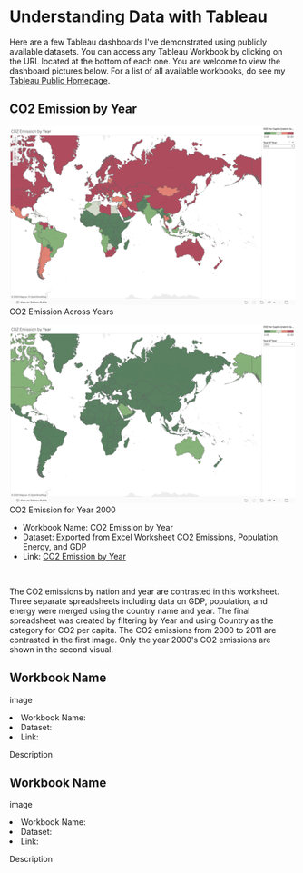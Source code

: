<h1>Understanding Data with Tableau</h1>

<p>Here are a few Tableau dashboards I've demonstrated using publicly available datasets. You can access any Tableau Workbook by clicking on the URL located at the bottom of each one. You are welcome to view the dashboard pictures below. For a list of all available workbooks, do see my <a href="https://public.tableau.com/app/profile/nushrate.ahmed/vizzes">Tableau Public Homepage</a>.</p>

<h2>CO2 Emission by Year</h2>

<img src="Data Visualization Examples/CO2 Emission Across Years/CO2 Emission Across Years.png">CO2 Emission Across Years</a>

<img src="https://github.com/nushratea/Project-Data/blob/main/Data%20Visualization%20Examples/CO2%20Emission%20for%20Year%202000.png">CO2 Emission for Year 2000</a>

<ul><li>Workbook Name: CO2 Emission by Year</li>
<li>Dataset: Exported from Excel Worksheet CO2 Emissions, Population, Energy, and GDP</li>
<li>Link: <a href="[https://public.tableau.com/app/profile/nushrate.ahmed/viz/GlobalCO2Emissions_17246291969680/Sheet1#1](https://public.tableau.com/app/profile/nushrate.ahmed/viz/CO2EmissionbyYear_17246383922260/CO2EmissionbyYear#1)">CO2 Emission by Year</a></li></ul><br>

<p>The CO2 emissions by nation and year are contrasted in this worksheet. Three separate spreadsheets including data on GDP, population, and energy were merged using the country name and year. The final spreadsheet was created by filtering by Year and using Country as the category for CO2 per capita. The CO2 emissions from 2000 to 2011 are contrasted in the first image. Only the year 2000's CO2 emissions are shown in the second visual. </p>

<h2>Workbook Name</h2>

image

<li>Workbook Name: </li>
<li>Dataset: </li>
<li>Link: </li>

<p>Description</p>

<h2>Workbook Name</h2>

image

<li>Workbook Name: </li>
<li>Dataset: </li>
<li>Link: </li>

<p>Description</p>
